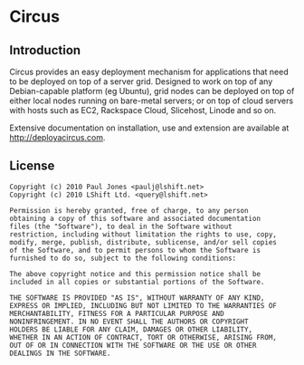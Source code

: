 # Circus

## Introduction
Circus provides an easy deployment mechanism for applications that need
to be deployed on top of a server grid. Designed to work on top of any
Debian-capable platform (eg Ubuntu), grid nodes can be deployed on top of
either local nodes running on bare-metal servers; or on top of cloud servers
with hosts such as EC2, Rackspace Cloud, Slicehost, Linode and so on.

Extensive documentation on installation, use and extension are available at
http://deployacircus.com.

## License
    Copyright (c) 2010 Paul Jones <paulj@lshift.net>
    Copyright (c) 2010 LShift Ltd. <query@lshift.net>

    Permission is hereby granted, free of charge, to any person
    obtaining a copy of this software and associated documentation
    files (the "Software"), to deal in the Software without
    restriction, including without limitation the rights to use, copy,
    modify, merge, publish, distribute, sublicense, and/or sell copies
    of the Software, and to permit persons to whom the Software is
    furnished to do so, subject to the following conditions:

    The above copyright notice and this permission notice shall be
    included in all copies or substantial portions of the Software.

    THE SOFTWARE IS PROVIDED "AS IS", WITHOUT WARRANTY OF ANY KIND,
    EXPRESS OR IMPLIED, INCLUDING BUT NOT LIMITED TO THE WARRANTIES OF
    MERCHANTABILITY, FITNESS FOR A PARTICULAR PURPOSE AND
    NONINFRINGEMENT. IN NO EVENT SHALL THE AUTHORS OR COPYRIGHT
    HOLDERS BE LIABLE FOR ANY CLAIM, DAMAGES OR OTHER LIABILITY,
    WHETHER IN AN ACTION OF CONTRACT, TORT OR OTHERWISE, ARISING FROM,
    OUT OF OR IN CONNECTION WITH THE SOFTWARE OR THE USE OR OTHER
    DEALINGS IN THE SOFTWARE.
